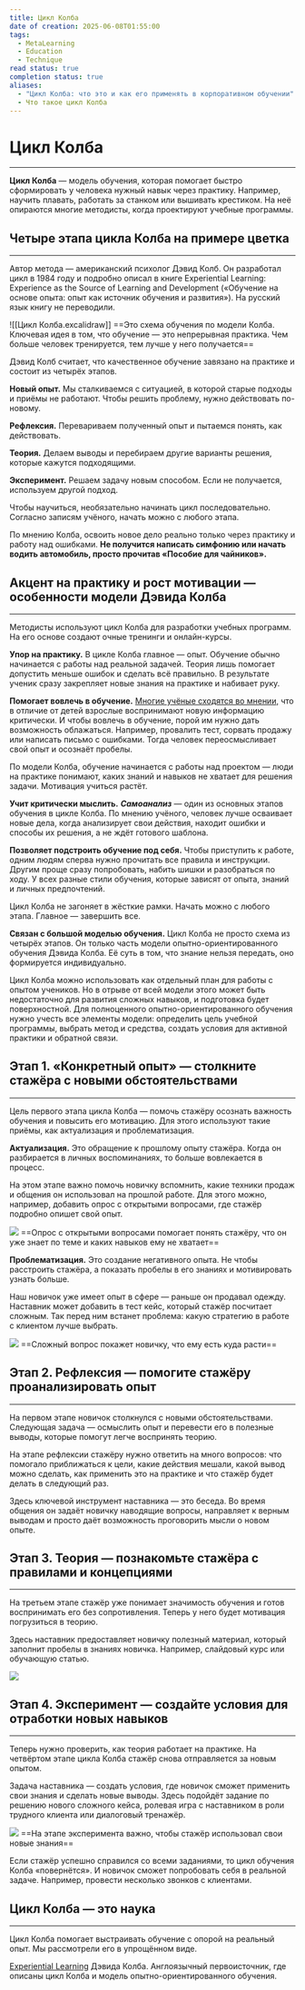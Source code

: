 ```yaml
---
title: Цикл Колба
date of creation: 2025-06-08T01:55:00
tags:
  - MetaLearning
  - Education
  - Technique
read status: true
completion status: true
aliases:
  - "Цикл Колба: что это и как его применять в корпоративном обучении"
  - Что такое цикл Колба
---
```

# Цикл Колба
---

**Цикл Колба** — модель обучения, которая помогает быстро сформировать у человека нужный навык через практику. Например, научить плавать, работать за станком или вышивать крестиком. На неё опираются многие методисты, когда проектируют учебные программы.


## Четыре этапа цикла Колба на примере цветка
---

Автор метода — американский психолог Дэвид Колб. Он разработал цикл в 1984 году и подробно описал в книге Experiential Learning: Experience as the Source of Learning and Development («Обучение на основе опыта: опыт как источник обучения и развития»). На русский язык книгу не переводили.

![[Цикл Колба.excalidraw]]
==Это схема обучения по модели Колба. Ключевая идея в том, что обучение — это непрерывная практика. Чем больше человек тренируется, тем лучше у него получается==

Дэвид Колб считает, что качественное обучение завязано на практике и состоит из четырёх этапов.

**Новый опыт.** Мы сталкиваемся с ситуацией, в которой старые подходы и приёмы не работают. Чтобы решить проблему, нужно действовать по-новому.

**Рефлексия.** Перевариваем полученный опыт и пытаемся понять, как действовать.

**Теория.** Делаем выводы и перебираем другие варианты решения, которые кажутся подходящими.

**Эксперимент.** Решаем задачу новым способом. Если не получается, используем другой подход.

Чтобы научиться, необязательно начинать цикл последовательно. Согласно записям учёного, начать можно с любого этапа.

По мнению Колба, освоить новое дело реально только через практику и работу над ошибками. **Не получится написать симфонию или начать водить автомобиль, просто прочитав «Пособие для чайников».**


## Акцент на практику и рост мотивации — особенности модели Дэвида Колба
---

Методисты используют цикл Колба для разработки учебных программ. На его основе создают очные тренинги и онлайн-курсы.

**Упор на практику.** В цикле Колба главное — опыт. Обучение обычно начинается с работы над реальной задачей. Теория лишь помогает допустить меньше ошибок и сделать всё правильно. В результате ученик сразу закрепляет новые знания на практике и набивает руку.

**Помогает вовлечь в обучение.** [Многие учёные сходятся во мнении,](https://www.ispring.ru/elearning-insights/principy-andragogiki "Заставить мозг учиться: как использовать андрагогику на практике") что в отличие от детей взрослые воспринимают новую информацию критически. И чтобы вовлечь в обучение, порой им нужно дать возможность облажаться. Например, провалить тест, сорвать продажу или написать письмо с ошибками. Тогда человек переосмысливает свой опыт и осознаёт пробелы.

По модели Колба, обучение начинается с работы над проектом — люди на практике понимают, каких знаний и навыков не хватает для решения задачи. Мотивация учиться растёт.

**Учит критически мыслить.** ***Самоанализ*** — один из основных этапов обучения в цикле Колба. По мнению учёного, человек лучше осваивает новые дела, когда анализирует свои действия, находит ошибки и способы их решения, а не ждёт готового шаблона.

**Позволяет подстроить обучение под себя.** Чтобы приступить к работе, одним людям сперва нужно прочитать все правила и инструкции. Другим проще сразу попробовать, набить шишки и разобраться по ходу. У всех разные стили обучения, которые зависят от опыта, знаний и личных предпочтений.

Цикл Колба не загоняет в жёсткие рамки. Начать можно с любого этапа. Главное — завершить все.

**Связан с большой моделью обучения.** Цикл Колба не просто схема из четырёх этапов. Он только часть модели опытно-ориентированного обучения Дэвида Колба. Её суть в том, что знание нельзя передать, оно формируется индивидуально.

Цикл Колба можно использовать как отдельный план для работы с опытом учеников. Но в отрыве от всей модели этого может быть недостаточно для развития сложных навыков, и подготовка будет поверхностной. Для полноценного опытно-ориентированного обучения нужно учесть все элементы модели: определить цель учебной программы, выбрать метод и средства, создать условия для активной практики и обратной связи.


## Этап 1. «Конкретный опыт» — столкните стажёра с новыми обстоятельствами
---

Цель первого этапа цикла Колба — помочь стажёру осознать важность обучения и повысить его мотивацию. Для этого используют такие приёмы, как актуализация и проблематизация.

**Актуализация.** Это обращение к прошлому опыту стажёра. Когда он разбирается в личных воспоминаниях, то больше вовлекается в процесс.

На этом этапе важно помочь новичку вспомнить, какие техники продаж и общения он использовал на прошлой работе. Для этого можно, например, добавить опрос с открытыми вопросами, где стажёр подробно опишет свой опыт.

![](https://www.ispring.ru/elearning-insights/wp-content/uploads/editor/2023/05/ispring-blog-image-1683291464.jpg)
==Опрос с открытыми вопросами помогает понять стажёру, что он уже знает по теме и каких навыков ему не хватает==

**Проблематизация.** Это создание негативного опыта. Не чтобы расстроить стажёра, а показать пробелы в его знаниях и мотивировать узнать больше.

Наш новичок уже имеет опыт в сфере — раньше он продавал одежду. Наставник может добавить в тест кейс, который стажёр посчитает сложным. Так перед ним встанет проблема: какую стратегию в работе с клиентом лучше выбрать.

![](https://www.ispring.ru/elearning-insights/wp-content/uploads/editor/2023/05/ispring-blog-image-1683291499.jpg)
==Сложный вопрос покажет новичку, что ему есть куда расти==


## Этап 2. Рефлексия — помогите стажёру проанализировать опыт
---

На первом этапе новичок столкнулся с новыми обстоятельствами. Следующая задача — осмыслить опыт и перевести его в полезные выводы, которые помогут легче воспринять теорию.

На этапе рефлексии стажёру нужно ответить на много вопросов: что помогало приближаться к цели, какие действия мешали, какой вывод можно сделать, как применить это на практике и что стажёр будет делать в следующий раз.

Здесь ключевой инструмент наставника — это беседа. Во время общения он задаёт новичку наводящие вопросы, направляет к верным выводам и просто даёт возможность проговорить мысли о новом опыте.


## Этап 3. Теория — познакомьте стажёра с правилами и концепциями
---

На третьем этапе стажёр уже понимает значимость обучения и готов воспринимать его без сопротивления. Теперь у него будет мотивация погрузиться в теорию.

Здесь наставник предоставляет новичку полезный материал, который заполнит пробелы в знаниях новичка. Например, слайдовый курс или обучающую статью.

![](https://www.ispring.ru/elearning-insights/wp-content/uploads/editor/2023/05/ispring-blog-image-1683291546.jpg)


## Этап 4. Эксперимент — создайте условия для отработки новых навыков
---

Теперь нужно проверить, как теория работает на практике. На четвёртом этапе цикла Колба стажёр снова отправляется за новым опытом.

Задача наставника — создать условия, где новичок сможет применить свои знания и сделать новые выводы. Здесь подойдёт задание по решению нового сложного кейса, ролевая игра с наставником в роли трудного клиента или диалоговый тренажёр.

![](https://www.ispring.ru/elearning-insights/wp-content/uploads/editor/2023/05/ispring-blog-image-1683291569.jpg)
==На этапе эксперимента важно, чтобы стажёр использовал свои новые знания==

Если стажёр успешно справился со всеми заданиями, то цикл обучения Колба «повернётся». И новичок сможет попробовать себя в реальной задаче. Например, провести несколько звонков с клиентами.


## Цикл Колба — это наука
---

Цикл Колба помогает выстраивать обучение с опорой на реальный опыт. Мы рассмотрели его в упрощённом виде.

[Experiential Learning](https://books.google.ru/books/about/Experiential_Learning.html?id=o6DfBQAAQBAJ&redir_esc=y "Experiential Learning Дэвида Колба") Дэвида Колба. Англоязычный первоисточник, где описаны цикл Колба и модель опытно-ориентированного обучения.

